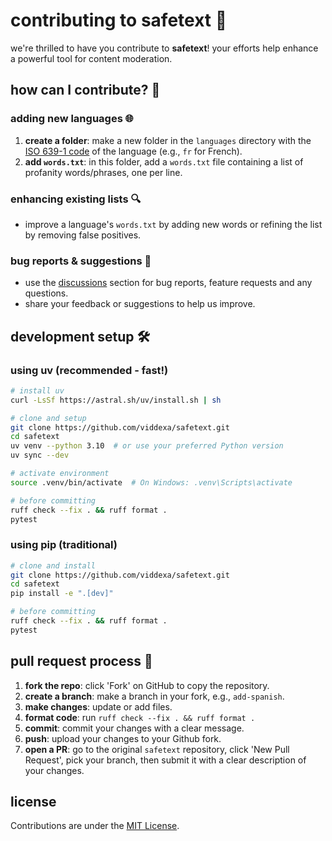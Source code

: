 # contributing to safetext 🚀

we're thrilled to have you contribute to **safetext**! your efforts help enhance a powerful tool for content moderation.

## how can I contribute? 🤝

### adding new languages 🌐

1. **create a folder**: make a new folder in the `languages` directory with the [ISO 639-1 code](https://en.wikipedia.org/wiki/List_of_ISO_639-1_codes#) of the language (e.g., `fr` for French).
1. **add `words.txt`**: in this folder, add a `words.txt` file containing a list of profanity words/phrases, one per line.

### enhancing existing lists 🔍

- improve a language's `words.txt` by adding new words or refining the list by removing false positives.

### bug reports & suggestions 🐛

- use the [discussions](https://github.com/viddexa/safetext/discussions) section for bug reports, feature requests and any questions.
- share your feedback or suggestions to help us improve.

## development setup 🛠️

### using uv (recommended - fast!)

```bash
# install uv
curl -LsSf https://astral.sh/uv/install.sh | sh

# clone and setup
git clone https://github.com/viddexa/safetext.git
cd safetext
uv venv --python 3.10  # or use your preferred Python version
uv sync --dev

# activate environment
source .venv/bin/activate  # On Windows: .venv\Scripts\activate

# before committing
ruff check --fix . && ruff format .
pytest
```

### using pip (traditional)

```bash
# clone and install
git clone https://github.com/viddexa/safetext.git
cd safetext
pip install -e ".[dev]"

# before committing
ruff check --fix . && ruff format .
pytest
```

## pull request process 📝

1. **fork the repo**: click 'Fork' on GitHub to copy the repository.
1. **create a branch**: make a branch in your fork, e.g., `add-spanish`.
1. **make changes**: update or add files.
1. **format code**: run `ruff check --fix . && ruff format .`
1. **commit**: commit your changes with a clear message.
1. **push**: upload your changes to your Github fork.
1. **open a PR**: go to the original `safetext` repository, click 'New Pull Request', pick your branch, then submit it with a clear description of your changes.

## license

Contributions are under the [MIT License](LICENSE).
